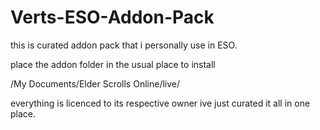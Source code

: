 # Verts-ESO-Addon-Pack
this is curated addon pack that i personally use in ESO.

place the addon folder in the usual place to install 

/My Documents/Elder Scrolls Online/live/

everything is licenced to its respective owner ive just curated it all in one place.
